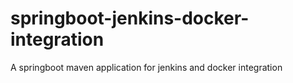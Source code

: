 # springboot-jenkins-docker-integration
A springboot maven application for jenkins and docker integration
